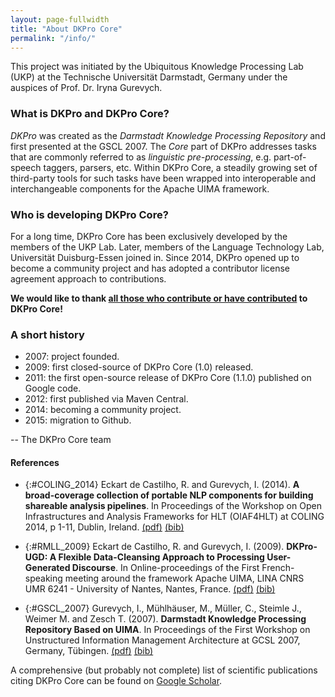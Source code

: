 ```yaml
---
layout: page-fullwidth
title: "About DKPro Core"
permalink: "/info/"
---
```


This project was initiated by the Ubiquitous Knowledge Processing Lab (UKP) at the Technische Universität Darmstadt, Germany under the auspices of Prof. Dr. Iryna Gurevych.

### What is DKPro and DKPro Core?

*DKPro* was created as the *Darmstadt Knowledge Processing Repository* and first presented at the GSCL 2007. The *Core* part of DKPro addresses tasks that are commonly referred to as *linguistic pre-processing*, e.g. part-of-speech taggers, parsers, etc. Within DKPro Core, a steadily growing set of third-party tools for such tasks have been wrapped into interoperable and interchangeable components for the Apache UIMA framework.

### Who is developing DKPro Core?

For a long time, DKPro Core has been exclusively developed by the members of the UKP Lab. Later, members of the Language Technology Lab, Universität Duisburg-Essen joined in. Since 2014, DKPro opened up to become a community project and has adopted a contributor license agreement approach to contributions.

**We would like to thank [all those who contribute or have contributed](http://github.com/dkpro/dkpro-core/blob/master/CONTRIBUTORS.txt) to DKPro Core!**

### A short history

* 2007: project founded.
* 2009: first closed-source of DKPro Core (1.0) released.
* 2011: the first open-source release of DKPro Core (1.1.0) published on Google code.
* 2012: first published via Maven Central.
* 2014: becoming a community project.
* 2015: migration to Github.

-- The DKPro Core team

#### References

* {:#COLING_2014} Eckart de Castilho, R. and Gurevych, I. (2014). **A broad-coverage collection of portable NLP components for building shareable analysis pipelines**. In Proceedings of the Workshop on Open Infrastructures and Analysis Frameworks for HLT (OIAF4HLT) at COLING 2014, p 1-11, Dublin, Ireland. [(pdf)][COLING_2014_pdf] [(bib)][COLING_2014_bib]

* {:#RMLL_2009} Eckart de Castilho, R. and Gurevych, I. (2009). **DKPro-UGD: A Flexible Data-Cleansing Approach to Processing User-Generated Discourse**. In Online-proceedings of the First French-speaking meeting around the framework Apache UIMA, LINA CNRS UMR 6241 - University of Nantes, Nantes, France. [(pdf)][RMLL_2009_pdf] [(bib)][RMLL_2009_bib]

* {:#GSCL_2007} Gurevych, I., Mühlhäuser, M., Müller, C., Steimle J., Weimer M. and Zesch T. (2007). **Darmstadt Knowledge Processing Repository Based on UIMA**. In Proceedings of the First Workshop on Unstructured Information Management Architecture at GCSL 2007, Germany, Tübingen. [(pdf)][GSCL_2007_pdf] [(bib)][GSCL_2007_bib]

A comprehensive (but probably not complete) list of scientific publications citing DKPro Core can be found on [Google Scholar](http://scholar.google.de/scholar?q=%22DKPro+Core%22).


[COLING_2014_pdf]: https://www.ukp.tu-darmstadt.de/fileadmin/user_upload/Group_UKP/OIAF4HLT2014DKProCore_cameraready.pdf
[COLING_2014_bib]: https://www.ukp.tu-darmstadt.de/publications/details/?no_cache=1&tx_bibtex_pi1%5Bpub_id%5D=TUD-CS-2014-0864&type=99&tx_bibtex_pi1%5Bbibtex%5D=yes

[RMLL_2009_pdf]: https://www.ukp.tu-darmstadt.de/fileadmin/user_upload/Group_UKP/publikationen/2009/rmll-uima-fr-2009.pdf
[RMLL_2009_bib]: https://www.ukp.tu-darmstadt.de/publications/details/?no_cache=1&tx_bibtex_pi1%5Bpub_id%5D=TUD-CS-2009-0078#

[GSCL_2007_pdf]: https://www.ukp.tu-darmstadt.de/fileadmin/user_upload/Group_UKP/publikationen/2007/gldv-uima-ukp.pdf
[GSCL_2007_bib]: https://www.ukp.tu-darmstadt.de/publications/details/?no_cache=1&tx_bibtex_pi1%5Bpub_id%5D=GurevychEtal2007dkpro0#



